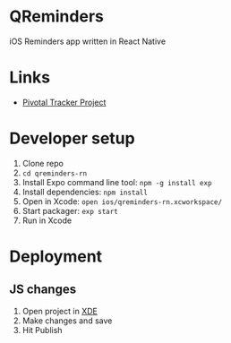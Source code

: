 # QReminders
iOS Reminders app written in React Native

# Links
- [Pivotal Tracker Project](https://www.pivotaltracker.com/n/projects/1271916)

# Developer setup
1. Clone repo
1. `cd qreminders-rn`
1. Install Expo command line tool: `npm -g install exp`
1. Install dependencies: `npm install`
1. Open in Xcode: `open ios/qreminders-rn.xcworkspace/`
1. Start packager: `exp start`
1. Run in Xcode

# Deployment

## JS changes
1. Open project in [XDE](https://github.com/expo/xde)
1. Make changes and save
1. Hit Publish
